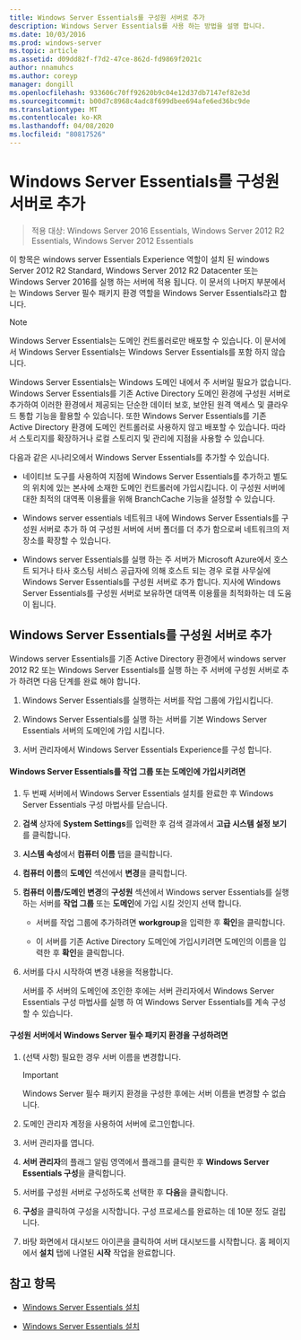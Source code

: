 ```yaml
---
title: Windows Server Essentials를 구성원 서버로 추가
description: Windows Server Essentials를 사용 하는 방법을 설명 합니다.
ms.date: 10/03/2016
ms.prod: windows-server
ms.topic: article
ms.assetid: d09dd82f-f7d2-47ce-862d-fd9869f2021c
author: nnamuhcs
ms.author: coreyp
manager: dongill
ms.openlocfilehash: 933606c70ff92620b9c04e12d37db7147ef82e3d
ms.sourcegitcommit: b00d7c8968c4adc8f699dbee694afe6ed36bc9de
ms.translationtype: MT
ms.contentlocale: ko-KR
ms.lasthandoff: 04/08/2020
ms.locfileid: "80817526"
---
```

# <a name="add-windows-server-essentials-as-a-member-server"></a>Windows Server Essentials를 구성원 서버로 추가

>적용 대상: Windows Server 2016 Essentials, Windows Server 2012 R2 Essentials, Windows Server 2012 Essentials

이 항목은 windows server Essentials Experience 역할이 설치 된 windows Server 2012 R2 Standard, Windows Server 2012 R2 Datacenter 또는 Windows Server 2016를 실행 하는 서버에 적용 됩니다. 이 문서의 나머지 부분에서는 Windows Server 필수 패키지 환경 역할을 Windows Server Essentials라고 합니다.  
  
> [!NOTE]
>   Windows Server Essentials는 도메인 컨트롤러로만 배포할 수 있습니다. 이 문서에서 Windows Server Essentials는 Windows Server Essentials를 포함 하지 않습니다.  
  
 Windows Server Essentials는 Windows 도메인 내에서 주 서버일 필요가 없습니다. Windows Server Essentials를 기존 Active Directory 도메인 환경에 구성원 서버로 추가하여 이러한 환경에서 제공되는 단순한 데이터 보호, 보안된 원격 액세스 및 클라우드 통합 기능을 활용할 수 있습니다. 또한 Windows Server Essentials를 기존 Active Directory 환경에 도메인 컨트롤러로 사용하지 않고 배포할 수 있습니다. 따라서 스토리지를 확장하거나 로컬 스토리지 및 관리에 지점을 사용할 수 있습니다.  
  
 다음과 같은 시나리오에서 Windows Server Essentials를 추가할 수 있습니다.  
  
-   네이티브 도구를 사용하여 지점에 Windows Server Essentials를 추가하고 별도의 위치에 있는 본사에 소재한 도메인 컨트롤러에 가입시킵니다. 이 구성원 서버에 대한 최적의 대역폭 이용률을 위해 BranchCache 기능을 설정할 수 있습니다.  
  
-   Windows server essentials 네트워크 내에 Windows Server Essentials를 구성원 서버로 추가 하 여 구성원 서버에 서버 폴더를 더 추가 함으로써 네트워크의 저장소를 확장할 수 있습니다.  
  
-   Windows server Essentials를 실행 하는 주 서버가 Microsoft Azure에서 호스트 되거나 타사 호스팅 서비스 공급자에 의해 호스트 되는 경우 로컬 사무실에 Windows Server Essentials를 구성원 서버로 추가 합니다. 지사에 Windows Server Essentials를 구성원 서버로 보유하면 대역폭 이용률을 최적화하는 데 도움이 됩니다.  
  
## <a name="adding-windows-server-essentials-as-a-member-server"></a>Windows Server Essentials를 구성원 서버로 추가  
 Windows server Essentials를 기존 Active Directory 환경에서 windows server 2012 R2 또는 Windows Server Essentials를 실행 하는 주 서버에 구성원 서버로 추가 하려면 다음 단계를 완료 해야 합니다.  
  
1.  Windows Server Essentials를 실행하는 서버를 작업 그룹에 가입시킵니다.  
  
2.  Windows Server Essentials를 실행 하는 서버를 기본 Windows Server Essentials 서버의 도메인에 가입 시킵니다.  
  
3.  서버 관리자에서 Windows Server Essentials Experience를 구성 합니다.  
  
#### <a name="to-join-windows-server-essentials-to-a-workgroup-or-domain"></a>Windows Server Essentials를 작업 그룹 또는 도메인에 가입시키려면  
  
1. 두 번째 서버에서 Windows Server Essentials 설치를 완료한 후 Windows Server Essentials 구성 마법사를 닫습니다.  
  
2. **검색** 상자에 **System Settings**를 입력한 후 검색 결과에서 **고급 시스템 설정 보기**를 클릭합니다.  
  
3. **시스템 속성**에서 **컴퓨터 이름** 탭을 클릭합니다.  
  
4. **컴퓨터 이름**의 **도메인** 섹션에서 **변경**을 클릭합니다.  
  
5. **컴퓨터 이름/도메인 변경**의 **구성원** 섹션에서 Windows server Essentials를 실행 하는 서버를 **작업 그룹** 또는 **도메인**에 가입 시킬 것인지 선택 합니다.  
  
   -   서버를 작업 그룹에 추가하려면 **workgroup**을 입력한 후 **확인**을 클릭합니다.  
  
   -   이 서버를 기존 Active Directory 도메인에 가입시키려면 도메인의 이름을 입력한 후 **확인**을 클릭합니다.  
  
6. 서버를 다시 시작하여 변경 내용을 적용합니다.  
  
   서버를 주 서버의 도메인에 조인한 후에는 서버 관리자에서 Windows Server Essentials 구성 마법사를 실행 하 여 Windows Server Essentials를 계속 구성할 수 있습니다.  
  
#### <a name="to-configure-windows-server-essentials-experience-on-a-member-server"></a>구성원 서버에서 Windows Server 필수 패키지 환경을 구성하려면  
  
1.  (선택 사항) 필요한 경우 서버 이름을 변경합니다.  
  
    > [!IMPORTANT]
    >  Windows Server 필수 패키지 환경을 구성한 후에는 서버 이름을 변경할 수 없습니다.  
  
2.  도메인 관리자 계정을 사용하여 서버에 로그인합니다.  
  
3.  서버 관리자를 엽니다.  
  
4.  **서버 관리자**의 플래그 알림 영역에서 플래그를 클릭한 후 **Windows Server Essentials 구성**을 클릭합니다.  
  
5.  서버를 구성원 서버로 구성하도록 선택한 후 **다음**을 클릭합니다.  
  
6.  **구성**을 클릭하여 구성을 시작합니다. 구성 프로세스를 완료하는 데 10분 정도 걸립니다.  
  
7.  바탕 화면에서 대시보드 아이콘을 클릭하여 서버 대시보드를 시작합니다. 홈 페이지에서 **설치** 탭에 나열된 **시작** 작업을 완료합니다.  
  
## <a name="see-also"></a>참고 항목  
  

-   [Windows Server Essentials 설치](Install-Windows-Server-Essentials.md)

-   [Windows Server Essentials 설치](../install/Install-Windows-Server-Essentials.md)

